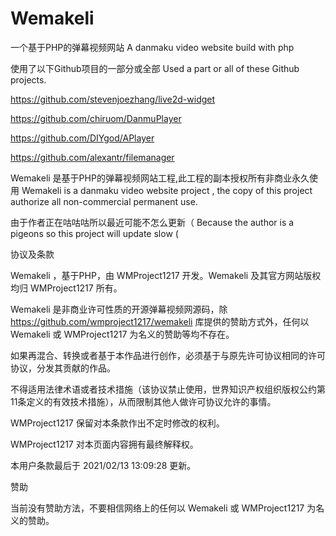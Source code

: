 ﻿# Wemakeli
一个基于PHP的弹幕视频网站
A danmaku video website build with php

使用了以下Github项目的一部分或全部
Used a part or all of these Github projects.

https://github.com/stevenjoezhang/live2d-widget

https://github.com/chiruom/DanmuPlayer

https://github.com/DIYgod/APlayer

https://github.com/alexantr/filemanager

Wemakeli 是基于PHP的弹幕视频网站工程,此工程的副本授权所有非商业永久使用
Wemakeli is a danmaku video website project , the copy of this project authorize all non-commercial permanent use.

由于作者正在咕咕咕所以最近可能不怎么更新（
Because the author is a pigeons so this project will update slow (

协议及条款

Wemakeli ，基于PHP，由 WMProject1217 开发。Wemakeli 及其官方网站版权均归 WMProject1217 所有。

Wemakeli 是非商业许可性质的开源弹幕视频网源码，除 https://github.com/wmproject1217/wemakeli 库提供的赞助方式外，任何以 Wemakeli 或 WMProject1217 为名义的赞助等均不存在。

如果再混合、转换或者基于本作品进行创作，必须基于与原先许可协议相同的许可协议，分发其贡献的作品。

不得适用法律术语或者技术措施（该协议禁止使用，世界知识产权组织版权公约第11条定义的有效技术措施），从而限制其他人做许可协议允许的事情。

WMProject1217 保留对本条款作出不定时修改的权利。

WMProject1217 对本页面内容拥有最终解释权。

本用户条款最后于 2021/02/13 13:09:28 更新。

赞助

当前没有赞助方法，不要相信网络上的任何以 Wemakeli 或 WMProject1217 为名义的赞助。